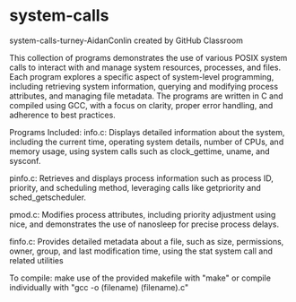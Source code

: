 # system-calls
system-calls-turney-AidanConlin created by GitHub Classroom

This collection of programs demonstrates the use of various POSIX system calls to interact with and manage system resources, processes, and files. Each program explores a specific aspect of system-level programming, including retrieving system information, querying and modifying process attributes, and managing file metadata. The programs are written in C and compiled using GCC, with a focus on clarity, proper error handling, and adherence to best practices.

Programs Included:
info.c: Displays detailed information about the system, including the current time, operating system details, number of CPUs, and memory usage, using system calls such as clock_gettime, uname, and sysconf.

pinfo.c: Retrieves and displays process information such as process ID, priority, and scheduling method, leveraging calls like getpriority and sched_getscheduler.

pmod.c: Modifies process attributes, including priority adjustment using nice, and demonstrates the use of nanosleep for precise process delays.

finfo.c: Provides detailed metadata about a file, such as size, permissions, owner, group, and last modification time, using the stat system call and related utilities

To compile: make use of the provided makefile with "make" or compile individually with 
"gcc -o (filename) (filename).c"